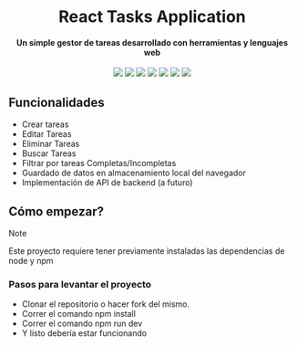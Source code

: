 <h1 align="center">React Tasks Application</h1>
<h4 align="center">Un simple gestor de tareas desarrollado con herramientas y lenguajes web</h4>

<p align="center">
  <img src="https://img.shields.io/badge/Vite-B73BFE?style=for-the-badge&logo=vite&logoColor=FFD62E" />
  <img src="https://img.shields.io/badge/react-%2320232a.svg?style=for-the-badge&logo=react&logoColor=%2361DAFB"/>
  <img src="https://img.shields.io/badge/javascript-%23323330.svg?style=for-the-badge&logo=javascript&logoColor=%23F7DF1E" />
  <img src="https://img.shields.io/badge/Tailwind_CSS-38B2AC?style=for-the-badge&logo=tailwind-css&logoColor=white" />
  <img src="https://img.shields.io/badge/CSS3-1572B6?style=for-the-badge&logo=css3&logoColor=white" />
  <img src="https://img.shields.io/badge/eslint-3A33D1?style=for-the-badge&logo=eslint&logoColor=white" />
  <img src="https://img.shields.io/badge/prettier-1A2C34?style=for-the-badge&logo=prettier&logoColor=F7BA3E" />
</p>

## Funcionalidades

- Crear tareas
- Editar Tareas
- Eliminar Tareas
- Buscar Tareas
- Filtrar por tareas Completas/Incompletas
- Guardado de datos en almacenamiento local del navegador
- Implementación de API de backend (a futuro)

## Cómo empezar?

> [!NOTE]  
> Este proyecto requiere tener previamente instaladas las dependencias de node y npm

### Pasos para levantar el proyecto

- Clonar el repositorio o hacer fork del mismo.
- Correr el comando npm install
- Correr el comando npm run dev
- Y listo debería estar funcionando
